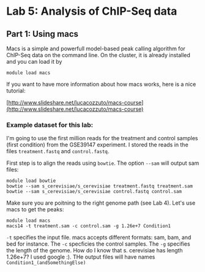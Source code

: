 # Lab 5: Analysis of ChIP-Seq data

## Part 1: Using macs

Macs is a simple and powerfull model-based peak calling algorithm for ChIP-Seq data on the command line. On the cluster, it is already installed and you can load it by

    module load macs
    
If you want to have more information about how macs works, here is a nice tutorial:

[http://www.slideshare.net/lucacozzuto/macs-course](http://www.slideshare.net/lucacozzuto/macs-course)

### Example dataset for this lab:

I'm going to use the first million reads for the treatment and control samples (first condition) from the GSE39147 experiment. I stored the reads in the files `treatment.fastq` and `control.fastq`.    

First step is to align the reads using `bowtie`. The option `--sam` will output sam files:

    module load bowtie
    bowtie --sam s_cerevisiae/s_cerevisiae treatment.fastq treatment.sam 
    bowtie --sam s_cerevisiae/s_cerevisiae control.fastq control.sam 
    
Make sure you are poitning to the right genome path (see Lab 4). Let's use macs to get the peaks:

    module load macs
    macs14 -t treatment.sam -c control.sam -g 1.26e+7 Condition1

`-t` specifies the input file. macs accepts different formats: sam, bam, and bed for instance. The `-c` specficies the control samples. The `-g` specifies the length of the genome. How do I know that s. cerevisiae has length 1.26e+7? I used google :). THe output files will have names `Condition1_(andSomethingElse)`




    






